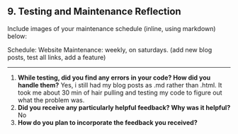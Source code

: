 ## 9. Testing and Maintenance Reflection

Include images of your maintenance schedule (inline, using markdown) below:

Schedule:
Website Maintenance: weekly, on saturdays. (add new blog posts, test all links, add a feature)

***
1. **While testing, did you find any errors in your code? How did you handle them?** Yes, i still had my blog posts as .md rather than .html. It took me about 30 min of hair pulling and testing my code to figure out what the problem was.
2. **Did you receive any particularly helpful feedback? Why was it helpful?** No
3. **How do you plan to incorporate the feedback you received?**
